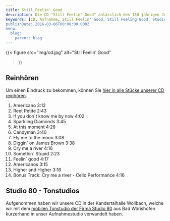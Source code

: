 ```yaml
---
title: Still Feelin' Good
description: Die CD "Still Feelin' Good" anlässlich des 150 jährigen Jubiläums des Musikvereins Wollbach zu unserem Jahreskonzert 2016.
keywords: [CD, Aufnahme, Still Feelin' Good, Still Feeling Good, Studio 80, Städele, Musikverein Wollbach, Verkauf]
publishDate: 2016-03-06T00:00:00.000Z
menu:
  blog:
    parent: blog
---
```


{{< figure src="img/cd.jpg"
           alt="Still Feelin' Good"
>}}

## Reinhören
Um einen Eindruck zu bekommen, können Sie [hier in alle Stücke unserer CD reinhören][studio80cd].

1. Americano 3:12
2. Reet Petite 2:43
3. If you don`t know me by now 4:02
4. Sparkling Diamonds 3:45
5. At this moment 4:26
6. Candyman 3:40
7. Fly me to the moon 3:08
8. Diggin` on James Brown 3:38
9. Cry me a river 4:16
10. Somethin` Stupid 2:23
11. Feelin` good 4:17
12. Americanos 3:15
13. Higher and Higher 3:16
14. Bonus Track: Cry me a river - Cello Performance 4:16

## Studio 80 - Tonstudios
Aufgenommen haben wir unsere CD in der Kandertalhalle Wollbach, welche wir
mit dem [mobilen Tonstudio der Firma Studio 80][studio80] aus Bad
Wörishofen kurzerhand in unser Aufnahmestudio verwandelt haben.

[studio80]: https://www.studio-80.de/ueber-uns/
[studio80cd]: https://www.blasmusik-service.de/cdproduktionen/mw-201601_musikverein_wollbach-still_feelin%60_good.html
